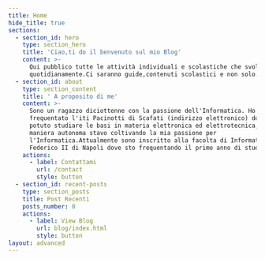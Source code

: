 ```yaml
---
title: Home
hide_title: true
sections:
  - section_id: hero
    type: section_hero
    title: 'Ciao,ti do il benvenuto sul mio Blog'
    content: >-
      Qui pubblico tutte le attività individuali e scolastiche che svolgo
      quotidianamente.Ci saranno guide,contenuti scolastici e non solo.
  - section_id: about
    type: section_content
    title: ' A proposito di me'
    content: >-
      Sono un ragazzo diciottenne con la passione dell'Informatica. Ho
      frequentato l'iti Pacinotti di Scafati (indirizzo elettronico) dove ho
      potuto studiare le basi in materia elettronica ed elettrotecnica,mentre in
      maniera autonoma stavo coltivando la mia passione per
      l'Informatica.Attualmente sono inscritto alla facolta di Informatica della
      Federico II di Napoli dove sto frequentando il primo anno di studi.
    actions:
      - label: Contattami
        url: /contact
        style: button
  - section_id: recent-posts
    type: section_posts
    title: Post Recenti
    posts_number: 0
    actions:
      - label: View Blog
        url: blog/index.html
        style: button
layout: advanced
---
```

